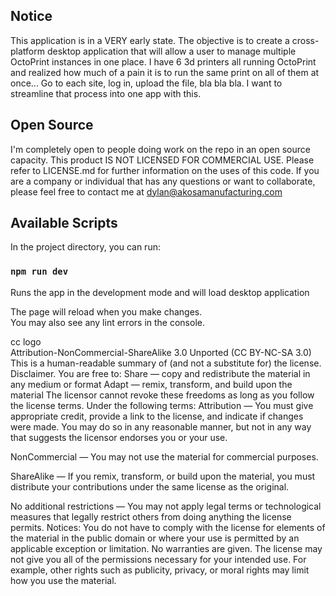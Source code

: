 ## Notice
This application is in a VERY early state. The objective is to create a cross-platform desktop application that will allow a user to manage
multiple OctoPrint instances in one place. I have 6 3d printers all running OctoPrint and realized how much of a pain it is to run the same 
print on all of them at once... Go to each site, log in, upload the file, bla bla bla. I want to streamline that process into one app with this. 

## Open Source
I'm completely open to people doing work on the repo in an open source capacity. This product IS NOT LICENSED FOR COMMERCIAL USE. Please refer 
to LICENSE.md for further information on the uses of this code. If you are a company or individual that has any questions or want to collaborate, please feel free to contact me at dylan@akosamanufacturing.com

## Available Scripts

In the project directory, you can run:

### `npm run dev`

Runs the app in the development mode and will load desktop application

The page will reload when you make changes.\
You may also see any lint errors in the console.



cc logo   
Attribution-NonCommercial-ShareAlike 3.0 Unported (CC BY-NC-SA 3.0)
This is a human-readable summary of (and not a substitute for) the license. Disclaimer.
You are free to:
Share — copy and redistribute the material in any medium or format
Adapt — remix, transform, and build upon the material
The licensor cannot revoke these freedoms as long as you follow the license terms.
Under the following terms:
Attribution — You must give appropriate credit, provide a link to the license, and indicate if changes were made. You may do so in any reasonable manner, but not in any way that suggests the licensor endorses you or your use.

NonCommercial — You may not use the material for commercial purposes.

ShareAlike — If you remix, transform, or build upon the material, you must distribute your contributions under the same license as the original.

No additional restrictions — You may not apply legal terms or technological measures that legally restrict others from doing anything the license permits.
Notices:
You do not have to comply with the license for elements of the material in the public domain or where your use is permitted by an applicable exception or limitation.
No warranties are given. The license may not give you all of the permissions necessary for your intended use. For example, other rights such as publicity, privacy, or moral rights may limit how you use the material.